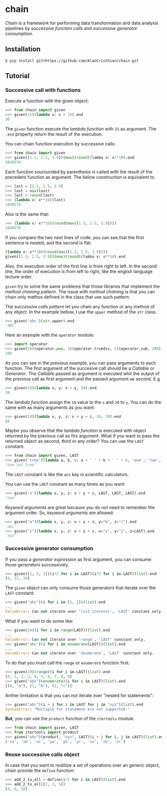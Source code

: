 # chain

*Chain* is a framework for performing data transformation and
data analysis pipelines by *successive function calls* and
*successive generator consumption*.

## Installation

```shell
$ pip install git+https://github.com/AlanCristhian/chain.git
```

## Tutorial

### Successive call with functions

Execute a function with the given object:

```python
>>> from chain import given
>>> given(15)(lambda x: x + 15).end
30
```

The `given` function execute the *lambda function* with `15` as argument. The
`.end` property return the result of the execution.

You can chain function execution by successive calls:

```python
>>> from chain import given
>>> given([1.5, 2.5, 3.9])(max)(round)(lamba x: x**10).end
1048576
```

Each function sourounded by parenthesis is called with the result of the
precedent function as argument. The below construction is equivalent to.

```python
>>> last = [1.5, 2.5, 3.9]
>>> last = max(last)
>>> last = round(last)
>>> (lambda x: x**10)(last)
1048576
```

Also is the same that:

```python
>>> (lambda x: x**10)(round(max([1.5, 2.5, 3.9])))
1048576
```

If you compare the two next lines of code, you can see that the first
sentence is nested, and the second is flat.

```python
(lambda x: x**10)(round(max([1.5, 2.5, 3.9])))
given([1.5, 2.5, 3.9])(max)(round)(lamba x: x**10).end
```

Also, the execution order of the first line is from right to left. In the
second line, the order of execution is from left to right, like the english
language lecture order.

`given` try to solve the same problems that those libraries that implement the
*method chaining pattern*. The issue with *method chaining* is that you can
chain only methos defined in the class that use such pattern.

The *successive calls pattern* let you chain any function or any method of any
object. In the example bellow, I use the `upper` method of the `str` class.

```python
>>> given('abc')(str.upper).end
'ABC'
```

Here an example with the `operator` module:

```python
>>> import operator
>>> given(10)(operator.pow, 3)(operator.truediv, 2)(operator.sub, 200).end
300
```

As you can see in the previous example, you can pass arguments to each
function. The first argument of the succesive call should be a *Callable* or
*Generator*. The *Callable* passed as argument is executed whit the output of
the previous call as first argument and the passed argument as second. E.g

```python
>>> given(10)(lambda x, y: x + y, 20).end
30
```

The *lambda function* assign the `10` value to the `x` and `20` to `y`. You can
do the same with as many arguments as you want:

```python
>>> given(10)(lambda x, y, z: x + y + z, 20, 30).end
60
```

Maybe you observe that the *lambda function* is executed with object returned
by the previous call as firs argument. What if you want to pass the returned
object as second, third or any order? You can use the `LAST` constant:

```python
>>> from chain import given, LAST
>>> given('tree')(lambda a, b, c: a + ' ' + b + ' ' + c, 'one', 'two', LAST).end
'one two tree'
```

The `LAST` constant is like the `ans` key in scientific calculators.

You can use the `LAST` constant as many times as you want:

```python
>>> given('o')(lambda x, y, z: x + y + z, LAST, LAST, LAST).end
'ooo'
```

*Keyword arguments* are great because you do not need to remember the argument
order. So, *keyword arguments* are allowed:

```python
>>> given("a")(lambda x, y, z: x + y + z, y="b", z="c").end
'abc'
>>> given("z")(lambda x, y, z: x + y + z, x="x", y="y", z=LAST).end
'xyz'
```

### Successive generator consumption

If you pass a *generator expression* as first argument, you can consume
those *generators* successively.

```python
>>> given([1, 2, 3])(i*2 for i in LAST)(i*3 for i in LAST)(list).end
[6, 12, 18]
```

The `given` object can only consume those generators that iterate over the
`LAST` constant:

```python
>>> given("abc")(i for i in [1, 2])(list).end
...
ValueError: Can not iterate over 'list_iterator', 'LAST' constant only.
```

What if you want to do some like:

```python
>>> given(10)(i for i in range(LAST))(list).end
...
ValueError: Can not iterate over 'range', 'LAST' constant only.
>>> given("abc")(i for i in enumerate(LAST))(list).end
...
ValueError: Can not iterate over 'enumerate', 'LAST' constant only.
```

To do that you must call the `range` or `enumerate` function first.

```python
>>> given(10)(range)(i for i in LAST)(list).end
[0, 1, 2, 3, 4, 5, 6, 7, 8, 9]
>>> given("abc")(enumerate)(i for i in LAST)(list).end
[(0, "a"), (1, "b"), (2, "c")]
```

Anther limitation is that you can not iterate over "nested for statements":

```python
>>> given("abc")(i + j for i in LAST for j in "xyz")(list).end
SyntaxError: "Multiple for statement are not supported."
```

**But**, you can use the `product` function of the `itertools` module.

```python
>>> from chain import given, LAST
>>> from itertools import product
>>> given("abc")(product, "xyz", LAST)(i + j for i, j in LAST)(list).end
['xa', 'xb', 'xc', 'ya', 'yb', 'yc', 'za', 'zb', 'zc']
```

### Reuse successive calls object

In case that you want to reutilize a set of operations over an generic object,
chain provide the `define` function:

```python
>>> add_2_to_all = define(i*2 for i in LAST)(list).end
>>> add_2_to_all([2, 3, 5])
[4, 6, 10]
```
